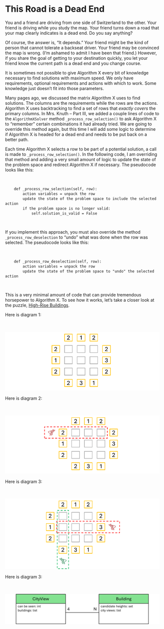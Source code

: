 # This Road is a Dead End

You and a friend are driving from one side of Switzerland to the other. Your friend is driving while you study the map. Your friend turns down a road that your map clearly indicates is a dead end. Do you say anything?

Of course, the answer is, “It depends.” Your friend might be the kind of person that cannot tolerate a backseat driver. Your friend may be convinced the map is wrong. (I’m ashamed to admit I have been that friend.) However, if you share the goal of getting to your destination quickly, you let your friend know the current path is a dead end and you change course.

It is sometimes not possible to give Algorithm X every bit of knowledge necessary to find solutions with maximum speed. We only have requirements, optional requirements and actions with which to work. Some knowledge just doesn’t fit into those parameters.

Many pages ago, we discussed the matrix Algorithm X uses to find solutions. The columns are the requirements while the rows are the actions. Algorithm X uses backtracking to find a set of rows that _exactly covers_ the primary columns. In Mrs. Knuth – Part III, we added a couple lines of code to the `AlgorithmXSolver` method `_process_row_selection()` to ask Algorithm X to “remember” certain combinations it had already tried. We are going to override this method again, but this time I will add some logic to determine if Algorithm X is headed for a dead end and needs to be put back on a better path.

Each time Algorithm X selects a row to be part of a potential solution, a call is made to `_process_row_selection()`. In the following code, I am overriding that method and adding a very small amount of logic to update the state of the problem space and redirect Algorithm X if necessary. The pseudocode looks like this:

<BR>

```text
    def _process_row_selection(self, row):
        action variables = unpack the row
        update the state of the problem space to include the selected action
        if the problem space is no longer valid:
            self.solution_is_valid = False
```

<BR>

If you implement this approach, you must also override the method `_process_row_deselection` to “undo” what was done when the row was selected. The pseudocode looks like this:

<BR>

```text
    def _process_row_deselection(self, row):
        action variables = unpack the row
        update the state of the problem space to "undo" the selected action
```

<BR>

This is a very minimal amount of code that can provide tremendous horsepower to Algorithm X. To see how it works, let’s take a closer look at the puzzle, [High-Rise Buildings]( https://www.codingame.com/training/expert/high-rise-buildings).




Here is diagram 1:

<BR><BR>
![High Rise Buildings Example](HighRise1.png)
<BR>

Here is diagram 2:

<BR><BR>
![City View Example](HighRise2.png)
<BR>

Here is diagram 3:

<BR><BR>
![Multiple City Views](HighRise3.png)
<BR>


Here is diagram 3:

<BR><BR>
![Bigh Rise Buildings Classes](HighRiseBuildingsClasses.png)
<BR>
